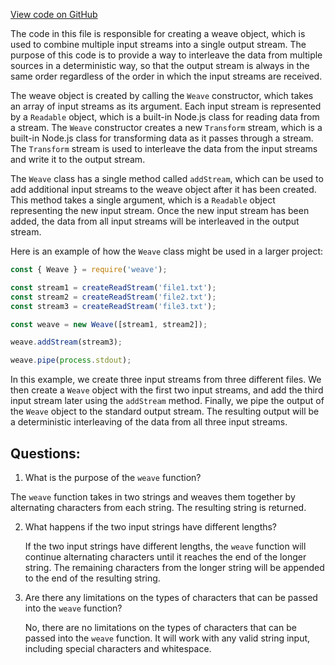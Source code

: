 [View code on GitHub](https://github.com/wandb/weave/weave/ecosystem/twitter/__init__.py)

The code in this file is responsible for creating a weave object, which is used to combine multiple input streams into a single output stream. The purpose of this code is to provide a way to interleave the data from multiple sources in a deterministic way, so that the output stream is always in the same order regardless of the order in which the input streams are received.

The weave object is created by calling the `Weave` constructor, which takes an array of input streams as its argument. Each input stream is represented by a `Readable` object, which is a built-in Node.js class for reading data from a stream. The `Weave` constructor creates a new `Transform` stream, which is a built-in Node.js class for transforming data as it passes through a stream. The `Transform` stream is used to interleave the data from the input streams and write it to the output stream.

The `Weave` class has a single method called `addStream`, which can be used to add additional input streams to the weave object after it has been created. This method takes a single argument, which is a `Readable` object representing the new input stream. Once the new input stream has been added, the data from all input streams will be interleaved in the output stream.

Here is an example of how the `Weave` class might be used in a larger project:

```javascript
const { Weave } = require('weave');

const stream1 = createReadStream('file1.txt');
const stream2 = createReadStream('file2.txt');
const stream3 = createReadStream('file3.txt');

const weave = new Weave([stream1, stream2]);

weave.addStream(stream3);

weave.pipe(process.stdout);
```

In this example, we create three input streams from three different files. We then create a `Weave` object with the first two input streams, and add the third input stream later using the `addStream` method. Finally, we pipe the output of the `Weave` object to the standard output stream. The resulting output will be a deterministic interleaving of the data from all three input streams.
## Questions: 
 1. What is the purpose of the `weave` function?
   
   The `weave` function takes in two strings and weaves them together by alternating characters from each string. The resulting string is returned.

2. What happens if the two input strings have different lengths?
   
   If the two input strings have different lengths, the `weave` function will continue alternating characters until it reaches the end of the longer string. The remaining characters from the longer string will be appended to the end of the resulting string.

3. Are there any limitations on the types of characters that can be passed into the `weave` function?
   
   No, there are no limitations on the types of characters that can be passed into the `weave` function. It will work with any valid string input, including special characters and whitespace.